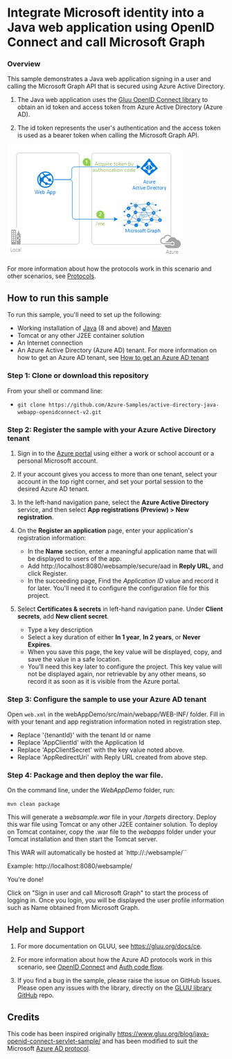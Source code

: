 # Integrate Microsoft identity into a Java web application using OpenID Connect and call Microsoft Graph

### Overview

This sample demonstrates a Java web application signing in a user and calling the Microsoft Graph API that is secured using Azure Active Directory.

1. The Java web application uses the [Gluu OpenID Connect library](https://github.com/GluuFederation/oxAuth) to obtain an id token and access token from Azure Active Directory (Azure AD).

2. The id token represents the user's authentication and the access token is used as a bearer token when calling the Microsoft Graph API.

![Topology](./ReadmeFiles/webapp-diagram.png)

For more information about how the protocols work in this scenario and other scenarios, see [Protocols](https://docs.microsoft.com/en-us/azure/active-directory/develop/active-directory-v2-protocols).

## How to run this sample

To run this sample, you'll need to set up the following:

- Working installation of [Java](http://www.oracle.com/technetwork/java/javase/downloads/index.html) (8 and above) and [Maven](https://maven.apache.org/)
- Tomcat or any other J2EE container solution
- An Internet connection
- An Azure Active Directory (Azure AD) tenant. For more information on how to get an Azure AD tenant, see [How to get an Azure AD tenant](https://docs.microsoft.com/en-us/azure/active-directory/develop/quickstart-create-new-tenant)

### Step 1:  Clone or download this repository

From your shell or command line:

- `git clone https://github.com/Azure-Samples/active-directory-java-webapp-openidconnect-v2.git`

### Step 2:  Register the sample with your Azure Active Directory tenant


1. Sign in to the [Azure portal](https://portal.azure.com) using either a work or school account or a personal Microsoft account.

1. If your account gives you access to more than one tenant, select your account in the top right corner, and set your portal session to the desired Azure AD tenant.

1. In the left-hand navigation pane, select the **Azure Active Directory** service, and then select **App registrations (Preview) > New registration**.

1. On the **Register an application** page, enter your application's registration information:
    - In the **Name** section, enter a meaningful application name that will be displayed to users of the app.
    - Add http://localhost:8080/websample/secure/aad in **Reply URL**, and click Register.
    - In the succeeding page, Find the *Application ID* value and record it for later. You'll need it to configure the configuration file for this project.

1. Select **Certificates & secrets** in left-hand navigation pane. Under **Client secrets**, add **New client secret**.
    - Type a key description
    - Select a key duration of either **In 1 year**, **In 2 years**, or **Never Expires**.
    - When you save this page, the key value will be displayed, copy, and save the value in a safe location.
    - You'll need this key later to configure the project. This key value will not be displayed again, nor retrievable by any other means, so record it as soon as it is visible from the Azure portal.

### Step 3:  Configure the sample to use your Azure AD tenant

Open `web.xml` in the webAppDemo/src/main/webapp/WEB-INF/ folder. Fill in with your tenant and app registration information noted in registration step.
- Replace '{tenantId}' with the tenant Id or name
- Replace 'AppClientId' with the Application Id
- Replace 'AppClientSecret' with the key value noted above.
- Replace 'AppRedirectUri' with Reply URL created from above step.

### Step 4: Package and then deploy the war file.
On the command line, under the *WebAppDemo* folder, run:

`mvn clean package`

This will generate a *websample.war* file in your */targets* directory. Deploy this war file using Tomcat or any other J2EE container solution. To deploy on Tomcat container, copy the .war file to the *webapps* folder under your Tomcat installation and then start the Tomcat server.

This WAR will automatically be hosted at
`http://<yourserverhost>:<yourserverport>/websample/``

Example: http://localhost:8080/websample/

You're done!

Click on "Sign in user and call Microsoft Graph" to start the process of logging in.
Once you login, you will be displayed the user profile information such as Name obtained from Microsoft Graph.

## Help and Support
1. For more documentation on GLUU, see https://gluu.org/docs/ce.

1. For more information about how the Azure AD protocols work in this scenario, see [OpenID Connect](https://docs.microsoft.com/en-us/azure/active-directory/develop/v2-protocols-oidc) and [Auth code flow](https://docs.microsoft.com/en-us/azure/active-directory/develop/v2-oauth2-auth-code-flow).

1. If you find a bug in the sample, please raise the issue on GitHub Issues. Please open any issues with the library, directly on the [GLUU library GitHub](https://github.com/GluuFederation/oxAuth) repo.

## Credits
This code has been inspired originally https://www.gluu.org/blog/java-openid-connect-servlet-sample/ and has been modified to suit the Microsoft [Azure AD protocol](https://docs.microsoft.com/en-us/azure/active-directory/develop/active-directory-v2-protocols).
